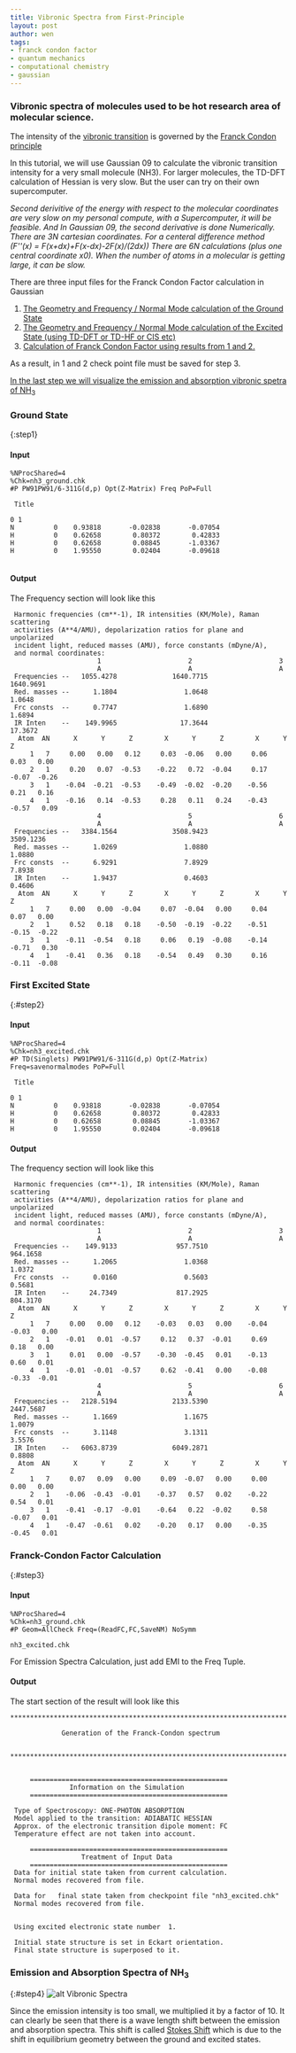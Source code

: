 ```yaml
---
title: Vibronic Spectra from First-Principle
layout: post
author: wen
tags:
- franck condon factor
- quantum mechanics
- computational chemistry
- gaussian
---
```


### Vibronic spectra of molecules used to be hot research area of molecular science.

The intensity of the [vibronic transition](https://en.wikipedia.org/wiki/Vibronic_spectroscopy) is governed by the [Franck Condon principle](https://en.wikipedia.org/wiki/Franck–Condon_principle)

In this tutorial, we will use Gaussian 09 to calculate the vibronic transition intensity for a very small molecule (NH3). For larger molecules, the TD-DFT calculation of Hessian is very slow. But the user can try on their own supercomputer.

*Second derivitive of the energy with respect to the molecular coordinates are very slow on my personal compute, with a Supercomputer, it will be feasible. And In Gaussian 09, the second derivative is done Numerically. There are 3N cartesian coordinates. For a centeral difference method (F''(x) = F(x+dx)+F(x-dx)-2F(x)/(2dx)) There are 6N calculations (plus one central coordinate x0). When the number of atoms in a molecular is getting large, it can be slow.*

There are three input files for the Franck Condon Factor calculation in Gaussian
1. [The Geometry and Frequency / Normal Mode calculation of the Ground State](#step1)
2. [The Geometry and Frequency / Normal Mode calculation of the Excited State (using TD-DFT  or TD-HF or CIS etc)](#step2)
3. [Calculation of Franck Condon Factor using results from 1 and 2.](#step3)

As a result, in 1 and 2 check point file must be saved for step 3.

[In the last step we will visualize the emission and absorption vibronic spetra of NH<sub>3</sub>](#step4)

### Ground State
{:step1}
#### Input
```
%NProcShared=4 
%Chk=nh3_ground.chk 
#P PW91PW91/6-311G(d,p) Opt(Z-Matrix) Freq PoP=Full 
 
 Title 
 
0 1 
N          0    0.93818       -0.02838       -0.07054 
H          0    0.62658        0.80372        0.42833 
H          0    0.62658        0.08845       -1.03367 
H          0    1.95550        0.02404       -0.09618 
 
```
#### Output
The Frequency section will look like this
```
 Harmonic frequencies (cm**-1), IR intensities (KM/Mole), Raman scattering
 activities (A**4/AMU), depolarization ratios for plane and unpolarized
 incident light, reduced masses (AMU), force constants (mDyne/A),
 and normal coordinates:
                      1                      2                      3
                      A                      A                      A
 Frequencies --   1055.4278              1640.7715              1640.9691
 Red. masses --      1.1804                 1.0648                 1.0648
 Frc consts  --      0.7747                 1.6890                 1.6894
 IR Inten    --    149.9965                17.3644                17.3672
  Atom  AN      X      Y      Z        X      Y      Z        X      Y      Z
     1   7     0.00   0.00   0.12     0.03  -0.06   0.00     0.06   0.03   0.00
     2   1     0.20   0.07  -0.53    -0.22   0.72  -0.04     0.17  -0.07  -0.26
     3   1    -0.04  -0.21  -0.53    -0.49  -0.02  -0.20    -0.56   0.21   0.16
     4   1    -0.16   0.14  -0.53     0.28   0.11   0.24    -0.43  -0.57   0.09
                      4                      5                      6
                      A                      A                      A
 Frequencies --   3384.1564              3508.9423              3509.1236
 Red. masses --      1.0269                 1.0880                 1.0880
 Frc consts  --      6.9291                 7.8929                 7.8938
 IR Inten    --      1.9437                 0.4603                 0.4606
  Atom  AN      X      Y      Z        X      Y      Z        X      Y      Z
     1   7     0.00   0.00  -0.04     0.07  -0.04   0.00     0.04   0.07   0.00
     2   1     0.52   0.18   0.18    -0.50  -0.19  -0.22    -0.51  -0.15  -0.22
     3   1    -0.11  -0.54   0.18     0.06   0.19  -0.08    -0.14  -0.71   0.30
     4   1    -0.41   0.36   0.18    -0.54   0.49   0.30     0.16  -0.11  -0.08
```


### First Excited State
{:#step2}
#### Input
```
%NProcShared=4 
%Chk=nh3_excited.chk
#P TD(Singlets) PW91PW91/6-311G(d,p) Opt(Z-Matrix) Freq=savenormalmodes PoP=Full 
 
 Title 
 
0 1 
N          0    0.93818       -0.02838       -0.07054 
H          0    0.62658        0.80372        0.42833 
H          0    0.62658        0.08845       -1.03367 
H          0    1.95550        0.02404       -0.09618

```
#### Output
The frequency section will look like this
```
 Harmonic frequencies (cm**-1), IR intensities (KM/Mole), Raman scattering
 activities (A**4/AMU), depolarization ratios for plane and unpolarized
 incident light, reduced masses (AMU), force constants (mDyne/A),
 and normal coordinates:
                      1                      2                      3     
                      A                      A                      A     
 Frequencies --    149.9133               957.7510               964.1658
 Red. masses --      1.2065                 1.0368                 1.0372
 Frc consts  --      0.0160                 0.5603                 0.5681
 IR Inten    --     24.7349               817.2925               804.3170
  Atom  AN      X      Y      Z        X      Y      Z        X      Y      Z     
     1   7     0.00   0.00   0.12    -0.03   0.03   0.00    -0.04  -0.03   0.00  
     2   1    -0.01   0.01  -0.57     0.12   0.37  -0.01     0.69   0.18   0.00  
     3   1     0.01   0.00  -0.57    -0.30  -0.45   0.01    -0.13   0.60   0.01  
     4   1    -0.01  -0.01  -0.57     0.62  -0.41   0.00    -0.08  -0.33  -0.01 
                      4                      5                      6     
                      A                      A                      A     
 Frequencies --   2128.5194              2133.5390              2447.5687
 Red. masses --      1.1669                 1.1675                 1.0079
 Frc consts  --      3.1148                 3.1311                 3.5576
 IR Inten    --   6063.8739              6049.2871                 0.8808
  Atom  AN      X      Y      Z        X      Y      Z        X      Y      Z     
     1   7     0.07   0.09   0.00     0.09  -0.07   0.00     0.00   0.00   0.00  
     2   1    -0.06  -0.43  -0.01    -0.37   0.57   0.02    -0.22   0.54   0.01  
     3   1    -0.41  -0.17  -0.01    -0.64   0.22  -0.02     0.58  -0.07   0.01  
     4   1    -0.47  -0.61   0.02    -0.20   0.17   0.00    -0.35  -0.45   0.01  

```


### Franck-Condon Factor Calculation
{:#step3}
#### Input
```
%NProcShared=4 
%Chk=nh3_ground.chk
#P Geom=AllCheck Freq=(ReadFC,FC,SaveNM) NoSymm

nh3_excited.chk

```
For Emission Spectra Calculation, just add EMI to the Freq Tuple.

#### Output
The start section of the result will look like this
```
**********************************************************************

             Generation of the Franck-Condon spectrum

 **********************************************************************


     ==================================================
               Information on the Simulation
     ==================================================

 Type of Spectroscopy: ONE-PHOTON ABSORPTION         
 Model applied to the transition: ADIABATIC HESSIAN
 Approx. of the electronic transition dipole moment: FC
 Temperature effect are not taken into account.

     ==================================================
                  Treatment of Input Data
     ==================================================
 Data for initial state taken from current calculation.
 Normal modes recovered from file.

 Data for   final state taken from checkpoint file "nh3_excited.chk"
 Normal modes recovered from file.


 Using excited electronic state number  1.

 Initial state structure is set in Eckart orientation.
 Final state structure is superposed to it.
 ```
 

### Emission and Absorption Spectra of NH<sub>3</sub>
 {:#step4}
 ![alt Vibronic Spectra](/assets/img/vibronic.png)
 
 Since the emission intensity is too small, we multiplied it by a factor of 10. It can clearly be seen that there is a wave length shift between the emission and absorption spectra. This shift is called [Stokes Shift](https://en.wikipedia.org/wiki/Stokes_shift) which is due to the shift in equilibrium geometry between the ground and excited states.